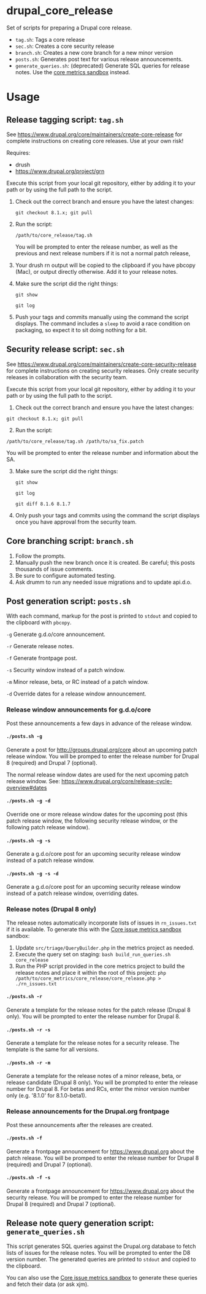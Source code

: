 # drupal_core_release
Set of scripts for preparing a Drupal core release.

- `tag.sh`: Tags a core release
- `sec.sh`: Creates a core security release
- `branch.sh`: Creates a new core branch for a new minor version
- `posts.sh`: Generates post text for various release announcements.
- `generate_queries.sh`: (deprecated) Generate SQL queries for release notes. Use the [core metrics sandbox](https://www.drupal.org/sandbox/xjm/core_metrics) instead.

Usage
=====

Release tagging script: `tag.sh`
----------------------------------

See https://www.drupal.org/core/maintainers/create-core-release for complete
instructions on creating core releases. Use at your own risk!

Requires:
- drush
- https://www.drupal.org/project/grn

Execute this script from your local git repository, either by adding it to your
path or by using the full path to the script.

1. Check out the correct branch and ensure you have the latest changes:

   `git checkout 8.1.x; git pull`

2. Run the script:

   `/path/to/core_release/tag.sh`

   You will be prompted to enter the release number, as well as the previous and
   next release numbers if it is not a normal patch release,
   
3. Your drush rn output will be copied to the clipboard if you have pbcopy
   (Mac), or output directly otherwise. Add it to your release notes.

4. Make sure the script did the right things:

   `git show`
   
   `git log`

5. Push your tags and commits manually using the command the script displays. The
   command includes a `sleep` to avoid a race condition on packaging, so expect it
   to sit doing nothing for a bit.

Security release script: `sec.sh`
----------------------------------

See https://www.drupal.org/core/maintainers/create-core-security-release for complete
instructions on creating security releases. Only create security releases in
collaboration with the security team.

Execute this script from your local git repository, either by adding it to your
path or by using the full path to the script.

1. Check out the correct branch and ensure you have the latest changes:

  `git checkout 8.1.x; git pull`
   
2. Run the script:

  `/path/to/core_release/tag.sh /path/to/sa_fix.patch`

  You will be prompted to enter the release number and information about the SA.

3. Make sure the script did the right things:

   `git show`

   `git log`
   
   `git diff 8.1.6 8.1.7`
   
4. Only push your tags and commits using the command the script displays once you
   have approval from the security team.

Core branching script: `branch.sh`
----------------------------------

1. Follow the prompts.
2. Manually push the new branch once it is created. Be careful; this posts thousands of issue comments.
3. Be sure to configure automated testing.
4. Ask drumm to run any needed issue migrations and to update api.d.o.

Post generation script: `posts.sh`
----------------------------------

With each command, markup for the post is printed to `stdout` and copied to the clipboard with `pbcopy`.

`-g` Generate g.d.o/core announcement.

`-r` Generate release notes.

`-f` Generate frontpage post.

`-s` Security window instead of a patch window.

`-m` Minor release, beta, or RC instead of a patch window.

`-d` Override dates for a release window announcement.

### Release window announcements for g.d.o/core

Post these announcements a few days in advance of the release window.

#### `./posts.sh -g`

Generate a post for http://groups.drupal.org/core about an upcoming patch release window. You will be promped to enter the release number for Drupal 8 (required) and Drupal 7 (optional).

The normal release window dates are used for the next upcoming patch release window. See: https://www.drupal.org/core/release-cycle-overview#dates

#### `./posts.sh -g -d`

Override one or more release window dates for the upcoming post (this patch release window, the following security release window, or the following patch release window).

#### `./posts.sh -g -s`

Generate a g.d.o/core post for an upcoming security release window instead of a patch release window.

#### `./posts.sh -g -s -d`

Generate a g.d.o/core post for an upcoming security release window instead of a patch release window, overriding dates.

### Release notes (Drupal 8 only)

The release notes automatically incorporate lists of issues in `rn_issues.txt` if it is available. To generate this with the [Core issue metrics sandbox](https://www.drupal.org/sandbox/xjm/core_metrics) sandbox:

1. Update `src/triage/QueryBuilder.php` in the metrics project as needed.
2. Execute the query set on staging: 
   `bash build_run_queries.sh core_release`
3. Run the PHP script provided in the core metrics project to build the release notes and place it within the root of this project: 
   `php /path/to/core_metrics/core_release/core_release.php > ./rn_issues.txt`

#### `./posts.sh -r`

Generate a template for the release notes for the patch release (Drupal 8 only). You will be prompted to enter the release number for Drupal 8.

#### `./posts.sh -r -s`

Generate a template for the release notes for a security release. The template is the same for all versions.

#### `./posts.sh -r -m`

Generate a template for the release notes of a minor release, beta, or release candidate (Drupal 8 only). You will be prompted to enter the release number for Drupal 8. For betas and RCs, enter the minor version number only (e.g. '8.1.0' for 8.1.0-beta1).

### Release announcements for the Drupal.org frontpage

Post these announcements after the releases are created.

#### `./posts.sh -f`

Generate a frontpage announcement for https://www.drupal.org about the patch release. You will be promped to enter the release number for Drupal 8 (required) and Drupal 7 (optional).

#### `./posts.sh -f -s`

Generate a frontpage announcement for https://www.drupal.org about the security release. You will be promped to enter the release number for Drupal 8 (required) and Drupal 7 (optional).

Release note query generation script: `generate_queries.sh`
------------------------------------------------

This script generates SQL queries against the Drupal.org database to fetch lists of issues for the release notes. You will be prompted to enter the D8 version number. The generated queries are printed to `stdout` and copied to the clipboard.

You can also use the [Core issue metrics sandbox](https://www.drupal.org/sandbox/xjm/core_metrics) to generate these queries and fetch their data (or ask xjm).

